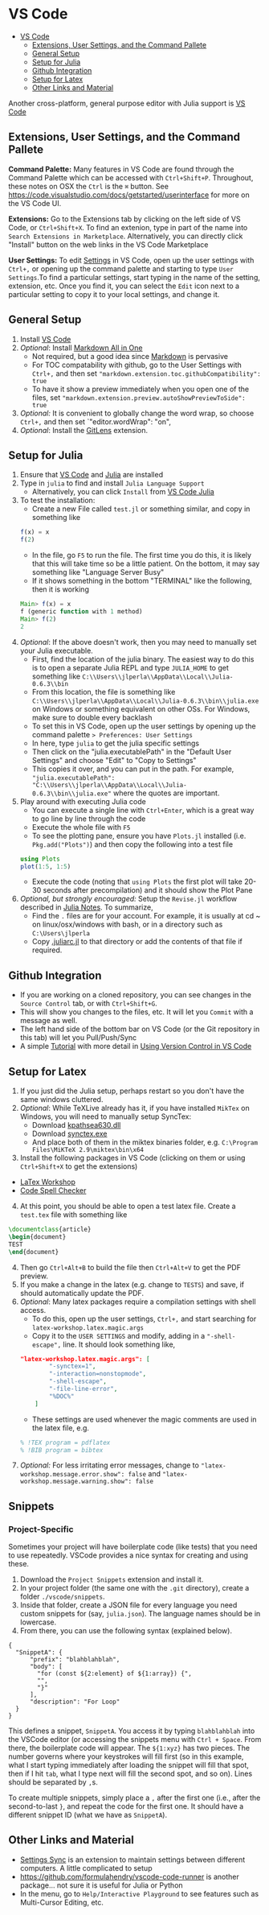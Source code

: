 
# VS Code
- [VS Code](#vs-code)
    - [Extensions, User Settings, and the Command Pallete](#extensions-user-settings-and-the-command-pallete)
    - [General Setup](#general-setup)
    - [Setup for Julia](#setup-for-julia)
    - [Github Integration](#github-integration)
    - [Setup for Latex](#setup-for-latex)
    - [Other Links and Material](#other-links-and-material)

Another cross-platform, general purpose editor with Julia support is [VS Code](https://github.com/Microsoft/vscode)

## Extensions, User Settings, and the Command Pallete
**Command Palette:** 
Many features in VS Code are found through the Command Palette which can be accessed with `Ctrl+Shift+P`.  Throughout, these notes on OSX the `Ctrl` is the `⌘` button.  See https://code.visualstudio.com/docs/getstarted/userinterface for more on the VS Code UI.

**Extensions:** Go to the Extensions tab by clicking on the left side of VS Code, or `Ctrl+Shift+X`.  To find an extenion, type in part of the name into `Search Extensions in Marketplace`.  Alternatively, you can directly click "Install" button on the web links in the VS Code Marketplace

**User Settings:** To edit [Settings](https://code.visualstudio.com/docs/getstarted/settings) in VS Code, open up the user settings with `Ctrl+,` or opening up the command palette and starting to type `User Settings`.To find a particular settings, start typing in the name of the setting, extension, etc. Once you find it, you can select the `Edit` icon next to a particular setting to copy it to your local settings, and change it.

## General Setup
1. Install [VS Code](https://github.com/Microsoft/vscode)
2. *Optional*: Install [Markdown All in One](https://marketplace.visualstudio.com/items?itemName=yzhang.markdown-all-in-one) 
    - Not required, but a good idea since [Markdown](markdown.md) is pervasive
    - For TOC compatability with github, go to the User Settings with `Ctrl+,` and then set `"markdown.extension.toc.githubCompatibility": true`
    - To have it show a preview immediately when you open one of the files, set `"markdown.extension.preview.autoShowPreviewToSide": true`
3. *Optional:* It is convenient to globally change the word wrap, so choose `Ctrl+,` and then set `"editor.wordWrap": "on",
4. *Optional*: Install the [GitLens](https://marketplace.visualstudio.com/items?itemName=eamodio.gitlens) extension.

## Setup for Julia
1. Ensure that [VS Code](https://github.com/Microsoft/vscode) and [Julia](julia.md) are installed
2. Type in `julia` to find and install `Julia Language Support`
    - Alternatively, you can click `Install` from [VS Code Julia](https://marketplace.visualstudio.com/items?itemName=julialang.language-julia)
3. To test the installation:
    - Create a new File called `test.jl` or something similar, and copy in something like
    ```julia
    f(x) = x
    f(2)
    ```
   - In the file, go `F5` to run the file.  The first time you do this, it is likely that this will take time so be a little patient.  On the bottom, it may say something like "Language Server Busy"
   - If it shows something in the bottom "TERMINAL" like the following, then it is working
    ```julia
    Main> f(x) = x
    f (generic function with 1 method)
    Main> f(2)
    2
    ```
4. *Optional*: If the above doesn't work, then you may need to manually set your Julia executable.
    - First, find the location of the julia binary.  The easiest way to do this is to open a separate Julia REPL and type `JULIA_HOME` to get something like `C:\\Users\\jlperla\\AppData\\Local\\Julia-0.6.3\\bin`
    - From this location, the file is something like `C:\\Users\\jlperla\\AppData\\Local\\Julia-0.6.3\\bin\\julia.exe` on Windows or something equivalent on other OSs.  For Windows, make sure to double every backlash
    - To set this in VS Code, open up the user settings by opening up the command palette `> Preferences: User Settings`
    - In here, type `julia` to get the julia specific settings
    - Then click on the "julia.executablePath" in the "Default User Settings" and choose "Edit" to "Copy to Settings"
    - This copies it over, and you can put in the path.  For example, `"julia.executablePath": "C:\\Users\\jlperla\\AppData\\Local\\Julia-0.6.3\\bin\\julia.exe"` where the quotes are important.
5. Play around with executing Julia code
    - You can execute a single line with `Ctrl+Enter`, which is a great way to go line by line through the code
    - Execute the whole file with `F5`
    - To see the plotting pane, ensure you have `Plots.jl` installed (i.e. `Pkg.add("Plots")`) and then copy the following into a test file
    ```julia
    using Plots
    plot(1:5, 1:5)
    ```
    - Execute the code (noting that `using Plots` the first plot will take 20-30 seconds after precompilation) and it should show the Plot Pane
6. *Optional, but strongly encouraged:* Setup the `Revise.jl` workflow described in [Julia Notes](julia.md#advanced-configuration-for-your-desktop-the-revise-workflow).  To summarize,
    - Find the `.` files are for your account. For example, it is usually at cd ~ on linux/osx/windows with bash, or in a directory such as `C:\Users\jlperla`
    - Copy [.juliarc.jl](etc/.juliarc.jl) to that directory or add the contents of that file if required.

## Github Integration
- If you are working on a cloned repository, you can see changes in the `Source Control` tab, or with `Ctrl+Shift+G`.
- This will show you changes to the files, etc.  It will let you `Commit` with a message as well.
- The left hand side of the bottom bar on VS Code (or the Git repository in this tab) will let you Pull/Push/Sync
- A simple [Tutorial](https://www.youtube.com/watch?v=9cMWR-EGFuY) with more detail in [Using Version Control in VS Code](https://code.visualstudio.com/docs/editor/versioncontrol)

## Setup for Latex
1. If you just did the Julia setup, perhaps restart so you don't have the same windows cluttered.
2. *Optional*: While TeXLive already has it, if you have installed `MikTex` on Windows, you will need to manually setup SyncTex:
    - Download [kpathsea630.dll](https://www.tug.org/svn/texlive/trunk/Master/bin/win32/kpathsea630.dll?revision=46993&view=co)
    - Download [synctex.exe](https://www.tug.org/svn/texlive/trunk/Master/bin/win32/synctex.exe?revision=46993&view=co)
    - And place both of them in the miktex binaries folder, e.g. `C:\Program Files\MiKTeX 2.9\miktex\bin\x64`
3. Install the following packages in VS Code (clicking on them or using `Ctrl+Shift+X` to get the extensions)
  - [LaTex Workshop](https://marketplace.visualstudio.com/items?itemName=James-Yu.latex-workshop)
  - [Code Spell Checker](https://marketplace.visualstudio.com/items?itemName=streetsidesoftware.code-spell-checker)
4. At this point, you should be able to open a test latex file.  Create a `test.tex` file with something like
```tex
\documentclass{article}
\begin{document}
TEST
\end{document}
```
4. Then go `Ctrl+Alt+B` to build the file then `Ctrl+Alt+V` to get the PDF preview.
5. If you make a change in the latex (e.g. change to `TESTS`) and save, if should automatically update the PDF.
7. *Optional*: Many latex packages require a compilation settings with shell access.
    - To do this, open up the user settings, `Ctrl+,` and start searching for `latex-workshop.latex.magic.args`
    - Copy it to the `USER SETTINGS` and modify, adding in a `"-shell-escape",` line.  It should look something like,
    ```JSON
    "latex-workshop.latex.magic.args": [
            "-synctex=1",
            "-interaction=nonstopmode",
            "-shell-escape",
            "-file-line-error",
            "%DOC%"
        ]
    ```
    - These settings are used whenever the magic comments are used in the latex file, e.g.
    ```tex
    % !TEX program = pdflatex
    % !BIB program = bibtex
    ```
8. *Optional:* For less irritating error messages, change to `"latex-workshop.message.error.show": false` and  `"latex-workshop.message.warning.show": false`

## Snippets 

### Project-Specific
Sometimes your project will have boilerplate code (like tests) that you need to use repeatedly. VSCode provides a nice syntax for creating and using these. 

1. Download the `Project Snippets` extension and install it. 
2. In your project folder (the same one with the `.git` directory), create a folder `./vscode/snippets`. 
3. Inside that folder, create a JSON file for every language you need custom snippets for (say, `julia.json`). The language names should be in lowercase. 
4. From there, you can use the following syntax (explained below). 

```
{
  "SnippetA": {
      "prefix": "blahblahblah",
      "body": [
        "for (const ${2:element} of ${1:array}) {",
        "",
        "}"
      ],
      "description": "For Loop"
  }
}
```

This defines a snippet, `SnippetA`. You access it by typing `blahblahblah` into the VSCode editor (or accessing the snippets menu with `Ctrl + Space`. From there, the boilerplate code will appear. The `${1:xyz}` has two pieces. The number governs where your keystrokes will fill first (so in this example, what I start typing immediately after loading the snippet will fill that spot, then if I hit `tab`, what I type next will fill the second spot, and so on). Lines should be separated by `,`s. 

To create multiple snippets, simply place a `,` after the first one (i.e., after the second-to-last `}`, and repeat the code for the first one. It should have a different snippet ID (what we have as `SnippetA`). 


## Other Links and Material
- [Settings Sync](https://marketplace.visualstudio.com/items?itemName=Shan.code-settings-sync) is an extension to maintain settings between different computers.  A little complicated to setup
- https://github.com/formulahendry/vscode-code-runner is another package... not sure it is useful for Julia or Python
- In the menu, go to `Help/Interactive Playground` to see features such as Multi-Cursor Editing, etc.
